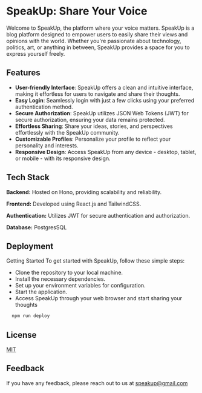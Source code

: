 
# SpeakUp: Share Your Voice

Welcome to SpeakUp, the platform where your voice matters. SpeakUp is a blog platform designed to empower users to easily share their views and opinions with the world. Whether you're passionate about technology, politics, art, or anything in between, SpeakUp provides a space for you to express yourself freely.

## Features

- **User-friendly Interface**: SpeakUp offers a clean and intuitive interface, making it effortless for users to navigate and share their thoughts.
- **Easy Login**: Seamlessly login with just a few clicks using your preferred authentication method.
- **Secure Authorization**: SpeakUp utilizes JSON Web Tokens (JWT) for secure authorization, ensuring your data remains protected.
- **Effortless Sharing**: Share your ideas, stories, and perspectives effortlessly with the SpeakUp community.
- **Customizable Profiles**: Personalize your profile to reflect your personality and interests.
- **Responsive Design**: Access SpeakUp from any device - desktop, tablet, or mobile - with its responsive design.

## Tech Stack

**Backend:** Hosted on Hono, providing scalability and reliability.

**Frontend:** Developed using React.js and TailwindCSS.

**Authentication:** Utilizes JWT for secure authentication and authorization.

**Database:** PostgresSQL
## Deployment

Getting Started
To get started with SpeakUp, follow these simple steps:

- Clone the repository to your local machine.
- Install the necessary dependencies.
- Set up your environment variables for configuration.
- Start the application.
- Access SpeakUp through your web browser and start sharing your thoughts

```bash
  npm run deploy
```


## License

[MIT](https://choosealicense.com/licenses/mit/)


## Feedback

If you have any feedback, please reach out to us at speakup@gmail.com

